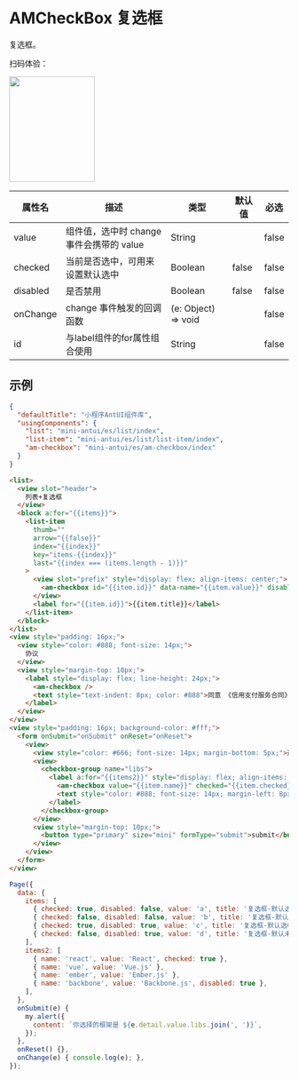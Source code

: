 # AMCheckBox 复选框

复选框。

扫码体验：

<img src="https://gw.alipayobjects.com/zos/rmsportal/ttsOmZZOgOesoeoxJZgw.jpeg" width="154" height="190" />

| 属性名 | 描述 | 类型 | 默认值 | 必选 |
| ---- | ---- | ---- | ---- | ---- |
| value | 组件值，选中时 change 事件会携带的 value | String |  | false |
| checked | 当前是否选中，可用来设置默认选中 | Boolean | false | false |
| disabled | 是否禁用 | Boolean | false | false |
| onChange | change 事件触发的回调函数 | (e: Object) => void |  | false |
| id | 与label组件的for属性组合使用 | String | | false |

## 示例

```json
{
  "defaultTitle": "小程序AntUI组件库",
  "usingComponents": {
    "list": "mini-antui/es/list/index",
    "list-item": "mini-antui/es/list/list-item/index",
    "am-checkbox": "mini-antui/es/am-checkbox/index"
  }
}
```

```html
<list>
  <view slot="header">
    列表+复选框
  </view>
  <block a:for="{{items}}">
    <list-item
      thumb=""
      arrow="{{false}}"
      index="{{index}}"
      key="items-{{index}}"
      last="{{index === (items.length - 1)}}"
    >
      <view slot="prefix" style="display: flex; align-items: center;">
        <am-checkbox id="{{item.id}}" data-name="{{item.value}}" disabled="{{item.disabled}}" checked="{{item.checked}}" onChange="onChange" />
      </view>
      <label for="{{item.id}}">{{item.title}}</label>
    </list-item>
  </block>
</list>
<view style="padding: 16px;">
  <view style="color: #888; font-size: 14px;">
    协议
  </view>
  <view style="margin-top: 10px;">
    <label style="display: flex; line-height: 24px;">
      <am-checkbox />
      <text style="text-indent: 8px; color: #888">同意 《信用支付服务合同》</text>
    </label>
  </view>
</view>
<view style="padding: 16px; background-color: #fff;">
  <form onSubmit="onSubmit" onReset="onReset">
    <view>
      <view style="color: #666; font-size: 14px; margin-bottom: 5px;">选择你用过的框架：</view>
      <view>
        <checkbox-group name="libs">
          <label a:for="{{items2}}" style="display: flex; align-items: center; height: 30px;">
            <am-checkbox value="{{item.name}}" checked="{{item.checked}}" disabled="{{item.disabled}}" />
            <text style="color: #888; font-size: 14px; margin-left: 8px;">{{item.value}}</text>
          </label>
        </checkbox-group>
      </view>
      <view style="margin-top: 10px;">
        <button type="primary" size="mini" formType="submit">submit</button>
      </view>
    </view>
  </form>
</view>
```

```javascript
Page({
  data: {
    items: [
      { checked: true, disabled: false, value: 'a', title: '复选框-默认选中', id: 'checkbox1' },
      { checked: false, disabled: false, value: 'b', title: '复选框-默认未选中', id: 'checkbox2' },
      { checked: true, disabled: true, value: 'c', title: '复选框-默认选中disabled', id: 'checkbox3' },
      { checked: false, disabled: true, value: 'd', title: '复选框-默认未选中disabled', id: 'checkbox4' },
    ],
    items2: [
      { name: 'react', value: 'React', checked: true },
      { name: 'vue', value: 'Vue.js' },
      { name: 'ember', value: 'Ember.js' },
      { name: 'backbone', value: 'Backbone.js', disabled: true },
    ],
  },
  onSubmit(e) {
    my.alert({
      content: `你选择的框架是 ${e.detail.value.libs.join(', ')}`,
    });
  },
  onReset() {},
  onChange(e) { console.log(e); },
});
```